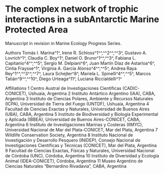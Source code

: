 # The complex network of trophic interactions in a subAntarctic Marine Protected Area

Manuscript in revision in Marine Ecology Progress Series.

Authors
Tomás I. Marina^1^, Irene R. Schloss^1^^,^^2^^,^^3^, Gustavo A. Lovrich^1^, Claudia C. Boy^1^, Daniel O. Bruno^1^^,^^3^, Fabiana L. Capitanio^4^^,^^5^, Sergio M. Delpiani^6^, Juan Martín Díaz de Astarloa^6^, Cintia Fraysse^1^, Virginia A. García Alonso^4^^,^^5^, Andrea Raya Rey^1^^,^^3^^,^^7^, Laura Schejter^8^, Mariela L. Spinelli^4^^,^^5^, Marcos Tatián^9^^,^^10^, Diego Urteaga^11^, Luciana Riccialdelli^1^

Affiliations
1 Centro Austral de Investigaciones Científicas (CADIC-CONICET), Ushuaia, Argentina
2 Instituto Antártico Argentino (IAA), CABA, Argentina
3 Instituto de Ciencias Polares, Ambiente y Recursos Naturales (ICPA), Universidad de Tierra del Fuego (UNTDF), Ushuaia, Argentina
4 Facultad de Ciencias Exactas y Naturales, Universidad de Buenos Aires (UBA), CABA, Argentina
5 Instituto de Biodiversidad y Biología Experimental y Aplicada (IBBEA), Universidad de Buenos Aires-CONICET, CABA, Argentina
6 Instituto de Investigaciones Marinas y Costeras (IIMYC), Universidad Nacional de Mar del Plata-CONICET, Mar del Plata, Argentina
7 Wildlife Conservation Society, Argentina
8 Instituto Nacional de Investigación y Desarrollo Pesquero (INIDEP), Consejo Nacional de Investigaciones Científicas y Técnicas (CONICET), Mar del Plata, Argentina
9 Facultad de Ciencias Exactas, Físicas y Naturales, Universidad Nacional de Córdoba (UNC), Córdoba, Argentina
10 Instituto de Diversidad y Ecología Animal (IDEA-CONICET), Córdoba, Argentina
11 Museo Argentino de Ciencias Naturales “Bernardino Rivadavia”, CABA, Argentina
